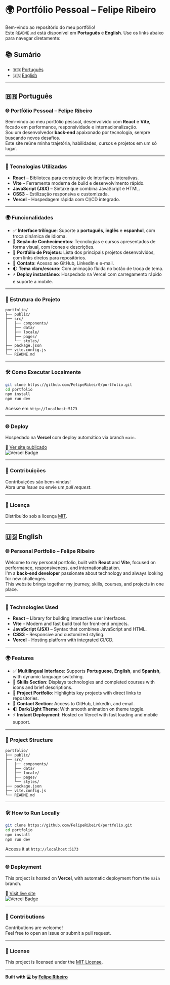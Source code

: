 # 🌍 Portfólio Pessoal – Felipe Ribeiro

Bem-vindo ao repositório do meu portfólio!  
Este `README.md` está disponível em **Português** e **English**. Use os links abaixo para navegar diretamente:

## 📚 Sumário

- 🇧🇷 [Português](#-português)
- 🇺🇸 [English](#-english)

---

## 🇧🇷 Português

### 🌐 Portfólio Pessoal – Felipe Ribeiro

Bem-vindo ao meu portfólio pessoal, desenvolvido com **React** e **Vite**, focado em performance, responsividade e internacionalização.  
Sou um desenvolvedor **back-end** apaixonado por tecnologia, sempre buscando novos desafios.  
Este site reúne minha trajetória, habilidades, cursos e projetos em um só lugar.

---

### 🚀 Tecnologias Utilizadas

- **React** – Biblioteca para construção de interfaces interativas.
- **Vite** – Ferramenta moderna de build e desenvolvimento rápido.
- **JavaScript (JSX)** – Sintaxe que combina JavaScript e HTML.
- **CSS3** – Estilização responsiva e customizada.
- **Vercel** – Hospedagem rápida com CI/CD integrado.

---

### 🌍 Funcionalidades

- ✅ **Interface trilíngue**: Suporte a **português**, **inglês** e **espanhol**, com troca dinâmica de idioma.
- 🧠 **Seção de Conhecimentos**: Tecnologias e cursos apresentados de forma visual, com ícones e descrições.
- 💼 **Portfólio de Projetos**: Lista dos principais projetos desenvolvidos, com links diretos para repositórios.
- 📇 **Contato**: Acesso ao GitHub, LinkedIn e e-mail.
- 🌓 **Tema claro/escuro**: Com animação fluida no botão de troca de tema.
- ⚡ **Deploy instantâneo**: Hospedado na Vercel com carregamento rápido e suporte a mobile.

---

### 📁 Estrutura do Projeto

```
portfolio/
├── public/
├── src/
│   ├── components/
│   ├── data/
│   ├── locale/
│   ├── pages/
│   └── styles/
├── package.json
├── vite.config.js
└── README.md
```

---

### 🛠️ Como Executar Localmente

```bash
git clone https://github.com/FelipeRibeir0/portfolio.git
cd portfolio
npm install
npm run dev
```

Acesse em `http://localhost:5173`

---

### 🌐 Deploy

Hospedado na **Vercel** com deploy automático via branch `main`.

🔗 [Ver site publicado](https://portfolio-feliperibeiro.vercel.app)  
![Vercel Badge](https://vercelbadge.vercel.app/api/FelipeRibeir0/portfolio)

---

### 🤝 Contribuições

Contribuições são bem-vindas!  
Abra uma _issue_ ou envie um _pull request_.

---

### 📄 Licença

Distribuído sob a licença [MIT](LICENSE).

---

## 🇺🇸 English

### 🌐 Personal Portfolio – Felipe Ribeiro

Welcome to my personal portfolio, built with **React** and **Vite**, focused on performance, responsiveness, and internationalization.  
I'm a **back-end developer** passionate about technology and always looking for new challenges.  
This website brings together my journey, skills, courses, and projects in one place.

---

### 🚀 Technologies Used

- **React** – Library for building interactive user interfaces.
- **Vite** – Modern and fast build tool for front-end projects.
- **JavaScript (JSX)** – Syntax that combines JavaScript and HTML.
- **CSS3** – Responsive and customized styling.
- **Vercel** – Hosting platform with integrated CI/CD.

---

### 🌍 Features

- ✅ **Multilingual Interface**: Supports **Portuguese**, **English**, and **Spanish**, with dynamic language switching.
- 🧠 **Skills Section**: Displays technologies and completed courses with icons and brief descriptions.
- 💼 **Project Portfolio**: Highlights key projects with direct links to repositories.
- 📇 **Contact Section**: Access to GitHub, LinkedIn, and email.
- 🌓 **Dark/Light Theme**: With smooth animation on theme toggle.
- ⚡ **Instant Deployment**: Hosted on Vercel with fast loading and mobile support.

---

### 📁 Project Structure

```
portfolio/
├── public/
├── src/
│   ├── components/
│   ├── data/
│   ├── locale/
│   ├── pages/
│   └── styles/
├── package.json
├── vite.config.js
└── README.md
```

---

### 🛠️ How to Run Locally

```bash
git clone https://github.com/FelipeRibeir0/portfolio.git
cd portfolio
npm install
npm run dev
```

Access it at `http://localhost:5173`

---

### 🌐 Deployment

This project is hosted on **Vercel**, with automatic deployment from the `main` branch.

🔗 [Visit live site](https://portfolio-feliperibeiro.vercel.app)  
![Vercel Badge](https://vercelbadge.vercel.app/api/FelipeRibeir0/portfolio)

---

### 🤝 Contributions

Contributions are welcome!  
Feel free to open an issue or submit a pull request.

---

### 📄 License

This project is licensed under the [MIT License](LICENSE).

---

**Built with 💻 by [Felipe Ribeiro](https://github.com/FelipeRibeir0)**